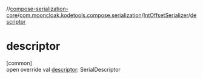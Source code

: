 //[compose-serialization-core](../../../index.md)/[com.mooncloak.kodetools.compose.serialization](../index.md)/[IntOffsetSerializer](index.md)/[descriptor](descriptor.md)

# descriptor

[common]\
open override val [descriptor](descriptor.md): SerialDescriptor
